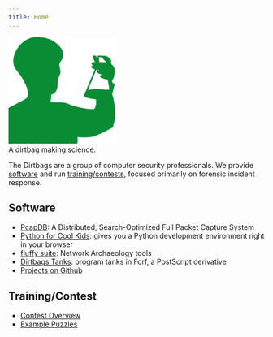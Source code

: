 ```yaml
---
title: Home
---
```


<div class="figure">
  <img src="assets/images/dirtbag.png" style="width: 15em;" alt="Klakto">
  <br/>
  A dirtbag making science.
</div>

The Dirtbags are a group of computer security professionals.  We provide
[software](https://github.com/dirtbags)
and run
[training/contests](/ctf/),
focused primarily
on forensic incident response.

Software
--------

* [PcapDB](https://github.com/pcapdb/): A Distributed, Search-Optimized Full Packet Capture System
* [Python for Cool Kids](/python/): gives you a Python development environment right in your browser
* [fluffy suite](/fluffy/): Network Archaeology tools
* [Dirtbags Tanks](/tanks/): program tanks in Forf, a PostScript derivative
* [Projects on Github](https://github.com/dirtbags)

Training/Contest
----------------

* [Contest Overview](/contest/)
* [Example Puzzles](/contest/tutorial/)
